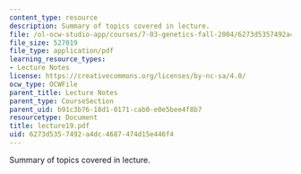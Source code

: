 ```yaml
---
content_type: resource
description: Summary of topics covered in lecture.
file: /ol-ocw-studio-app/courses/7-03-genetics-fall-2004/6273d5357492a4dc4687474d15e446f4_lecture19.pdf
file_size: 527019
file_type: application/pdf
learning_resource_types:
- Lecture Notes
license: https://creativecommons.org/licenses/by-nc-sa/4.0/
ocw_type: OCWFile
parent_title: Lecture Notes
parent_type: CourseSection
parent_uid: b91c3b76-18d1-0171-cab0-e0e5bee4f8b7
resourcetype: Document
title: lecture19.pdf
uid: 6273d535-7492-a4dc-4687-474d15e446f4
---
```

Summary of topics covered in lecture.